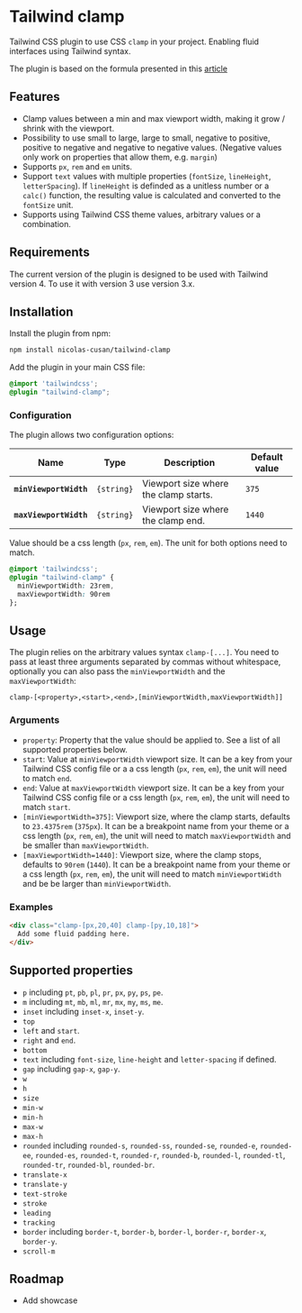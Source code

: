 # Tailwind clamp

Tailwind CSS plugin to use CSS `clamp` in your project. Enabling fluid interfaces using Tailwind syntax.

The plugin is based on the formula presented in this [article](https://chriskirknielsen.com/blog/modern-fluid-typography-with-clamp/)

## Features

- Clamp values between a min and max viewport width, making it grow / shrink with the viewport.
- Possibility to use small to large, large to small, negative to positive, positive to negative and negative to negative values. (Negative values only work on properties that allow them, e.g. `margin`)
- Supports `px`, `rem` and `em` units.
- Support `text` values with multiple properties (`fontSize`, `lineHeight`, `letterSpacing`). If `lineHeight` is definded as a unitless number or a `calc()` function, the resulting value is calculated and converted to the `fontSize` unit.
- Supports using Tailwind CSS theme values, arbitrary values or a combination.

## Requirements

The current version of the plugin is designed to be used with Tailwind version 4. To use it with version 3 use version 3.x.

## Installation

Install the plugin from npm:

```sh
npm install nicolas-cusan/tailwind-clamp
```

Add the plugin in your main CSS file:

```css
@import 'tailwindcss';
@plugin "tailwind-clamp";
```

### Configuration

The plugin allows two configuration options:

| Name                   | Type       | Description                           | Default value |
| ---------------------- | ---------- | ------------------------------------- | ------------- |
| **`minViewportWidth`** | `{string}` | Viewport size where the clamp starts. | `375`         |
| **`maxViewportWidth`** | `{string}` | Viewport size where the clamp end.    | `1440`        |

Value should be a css length (`px`, `rem`, `em`). The unit for both options need to match.

```css
@import 'tailwindcss';
@plugin "tailwind-clamp" {
  minViewportWidth: 23rem,
  maxViewportWidth: 90rem
};
```

## Usage

The plugin relies on the arbitrary values syntax `clamp-[...]`. You need to pass at least three arguments separated by commas without whitespace, optionally you can also pass the `minViewportWidth` and the `maxViewportWidth`:

```
clamp-[<property>,<start>,<end>,[minViewportWidth,maxViewportWidth]]
```

### Arguments

- `property`: Property that the value should be applied to. See a list of all supported properties below.
- `start`: Value at `minViewportWidth` viewport size. It can be a key from your Tailwind CSS config file or a a css length (`px`, `rem`, `em`), the unit will need to match `end`.
- `end`: Value at `maxViewportWidth` viewport size. It can be a key from your Tailwind CSS config file or a css length (`px`, `rem`, `em`), the unit will need to match `start`.
- `[minViewportWidth=375]`: Viewport size, where the clamp starts, defaults to `23.4375rem` (`375px`). It can be a breakpoint name from your theme or a css length (`px`, `rem`, `em`), the unit will need to match `maxViewportWidth` and be smaller than `maxViewportWidth`.
- `[maxViewportWidth=1440]`: Viewport size, where the clamp stops, defaults to `90rem` (`1440`). It can be a breakpoint name from your theme or a css length (`px`, `rem`, `em`), the unit will need to match `minViewportWidth` and be be larger than `minViewportWidth`.

### Examples

```html
<div class="clamp-[px,20,40] clamp-[py,10,18]">
  Add some fluid padding here.
</div>
```

## Supported properties

- `p` including `pt`, `pb`, `pl`, `pr`, `px`, `py`, `ps`, `pe`.
- `m` including `mt`, `mb`, `ml`, `mr`, `mx`, `my`, `ms`, `me`.
- `inset` including `inset-x`, `inset-y`.
- `top`
- `left` and `start`.
- `right` and `end`.
- `bottom`
- `text` including `font-size`, `line-height` and `letter-spacing` if defined.
- `gap` including `gap-x`, `gap-y`.
- `w`
- `h`
- `size`
- `min-w`
- `min-h`
- `max-w`
- `max-h`
- `rounded` including `rounded-s`, `rounded-ss`, `rounded-se`, `rounded-e`, `rounded-ee`, `rounded-es`, `rounded-t`, `rounded-r`, `rounded-b`, `rounded-l`, `rounded-tl`, `rounded-tr`, `rounded-bl`, `rounded-br`.
- `translate-x`
- `translate-y`
- `text-stroke`
- `stroke`
- `leading`
- `tracking`
- `border` including `border-t`, `border-b`, `border-l`, `border-r`, `border-x`, `border-y`.
- `scroll-m`

## Roadmap

- Add showcase
